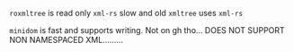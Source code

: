 `roxmltree` is read only
`xml-rs` slow and old
`xmltree` uses `xml-rs`


`minidom` is fast and supports writing. Not on gh tho... DOES NOT SUPPORT NON NAMESPACED XML.........